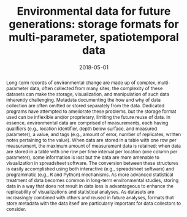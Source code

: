 ---
abstract: "Long-term records of environmental change are made up of complex, multi-parameter data, often collected from many sites; the complexity of these datasets can make the storage, visualization, and manipulation of such data inherently challenging. Metadata documenting the how and why of data collection are often omitted or stored separately from the data. Dedicated programs have attempted to ameliorate these problems, but the storage format used can be inflexible and/or proprietary, limiting the future reuse of data. In essence, environmental data are comprised of measurements, each having qualifiers (e.g., location identifier, depth below surface, and measured parameter), a value, and tags (e.g., amount of error, number of replicates, written notes pertaining to the value). When data are stored in a table with one row per measurement, the maximum amount of measurement data is retained; when data are stored in a table with one row per time interval per location (one column per parameter), some information is lost but the data are more amenable to visualization in spreadsheet software. The conversion between these structures is easily accomplished using both interactive (e.g., spreadsheet software) and programmatic (e.g., R and Python) mechanisms. As more advanced statistical treatment of data becomes common in long-term environmental studies, storing data in a way that does not result in data loss is advantageous to enhance the replicability of visualizations and statistical analyses. As datasets are increasingly combined with others and reused in future analyses, formats that store metadata with the data itself are particularly important for data collectors to consider."
authors: ["D.W. Dunnington", "I. S. Spooner"]
date: "2018-05-01"
doi: "10.4138/atlgeol.2018.003"
featured: false
image:
  caption: ""
  focal_point: ""
  preview_only: false
projects: []
publication: "Atlantic Geoscience Society Colloquium"
publication_short: ""
publication_types: ["1"]
summary: ""
tags: []
title: "Environmental data for future generations: storage formats for multi-parameter, spatiotemporal data"
url_code: ""
url_dataset: ""
url_pdf: ""
url_poster: ""
url_project: ""
url_slides: ""
url_source: ""
url_video: ""
---